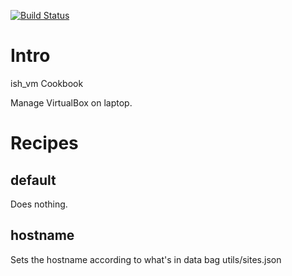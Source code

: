 [![Build Status](https://travis-ci.org/Piousbox-cookbooks/ish_vm.svg?branch=0.1.1)](https://travis-ci.org/Piousbox-cookbooks/ish_vm)


Intro
=====

ish_vm Cookbook

Manage VirtualBox on laptop.

Recipes
=======

default
-------
Does nothing.

hostname
--------
Sets the hostname according to what's in data bag utils/sites.json

